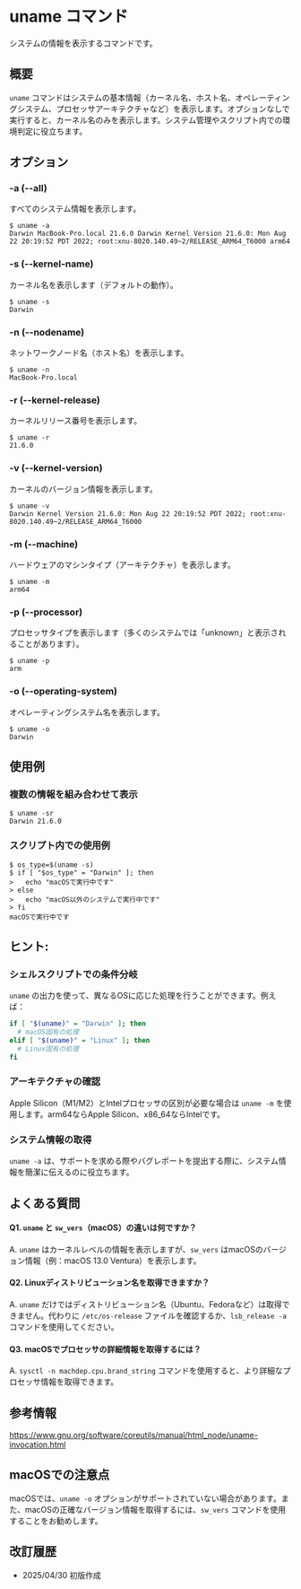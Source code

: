 # uname コマンド

システムの情報を表示するコマンドです。

## 概要

`uname` コマンドはシステムの基本情報（カーネル名、ホスト名、オペレーティングシステム、プロセッサアーキテクチャなど）を表示します。オプションなしで実行すると、カーネル名のみを表示します。システム管理やスクリプト内での環境判定に役立ちます。

## オプション

### **-a (--all)**

すべてのシステム情報を表示します。

```console
$ uname -a
Darwin MacBook-Pro.local 21.6.0 Darwin Kernel Version 21.6.0: Mon Aug 22 20:19:52 PDT 2022; root:xnu-8020.140.49~2/RELEASE_ARM64_T6000 arm64
```

### **-s (--kernel-name)**

カーネル名を表示します（デフォルトの動作）。

```console
$ uname -s
Darwin
```

### **-n (--nodename)**

ネットワークノード名（ホスト名）を表示します。

```console
$ uname -n
MacBook-Pro.local
```

### **-r (--kernel-release)**

カーネルリリース番号を表示します。

```console
$ uname -r
21.6.0
```

### **-v (--kernel-version)**

カーネルのバージョン情報を表示します。

```console
$ uname -v
Darwin Kernel Version 21.6.0: Mon Aug 22 20:19:52 PDT 2022; root:xnu-8020.140.49~2/RELEASE_ARM64_T6000
```

### **-m (--machine)**

ハードウェアのマシンタイプ（アーキテクチャ）を表示します。

```console
$ uname -m
arm64
```

### **-p (--processor)**

プロセッサタイプを表示します（多くのシステムでは「unknown」と表示されることがあります）。

```console
$ uname -p
arm
```

### **-o (--operating-system)**

オペレーティングシステム名を表示します。

```console
$ uname -o
Darwin
```

## 使用例

### 複数の情報を組み合わせて表示

```console
$ uname -sr
Darwin 21.6.0
```

### スクリプト内での使用例

```console
$ os_type=$(uname -s)
$ if [ "$os_type" = "Darwin" ]; then
>   echo "macOSで実行中です"
> else
>   echo "macOS以外のシステムで実行中です"
> fi
macOSで実行中です
```

## ヒント:

### シェルスクリプトでの条件分岐

`uname` の出力を使って、異なるOSに応じた処理を行うことができます。例えば：

```bash
if [ "$(uname)" = "Darwin" ]; then
  # macOS固有の処理
elif [ "$(uname)" = "Linux" ]; then
  # Linux固有の処理
fi
```

### アーキテクチャの確認

Apple Silicon（M1/M2）とIntelプロセッサの区別が必要な場合は `uname -m` を使用します。arm64ならApple Silicon、x86_64ならIntelです。

### システム情報の取得

`uname -a` は、サポートを求める際やバグレポートを提出する際に、システム情報を簡潔に伝えるのに役立ちます。

## よくある質問

#### Q1. `uname` と `sw_vers`（macOS）の違いは何ですか？
A. `uname` はカーネルレベルの情報を表示しますが、`sw_vers` はmacOSのバージョン情報（例：macOS 13.0 Ventura）を表示します。

#### Q2. Linuxディストリビューション名を取得できますか？
A. `uname` だけではディストリビューション名（Ubuntu、Fedoraなど）は取得できません。代わりに `/etc/os-release` ファイルを確認するか、`lsb_release -a` コマンドを使用してください。

#### Q3. macOSでプロセッサの詳細情報を取得するには？
A. `sysctl -n machdep.cpu.brand_string` コマンドを使用すると、より詳細なプロセッサ情報を取得できます。

## 参考情報

https://www.gnu.org/software/coreutils/manual/html_node/uname-invocation.html

## macOSでの注意点

macOSでは、`uname -o` オプションがサポートされていない場合があります。また、macOSの正確なバージョン情報を取得するには、`sw_vers` コマンドを使用することをお勧めします。

## 改訂履歴

- 2025/04/30 初版作成